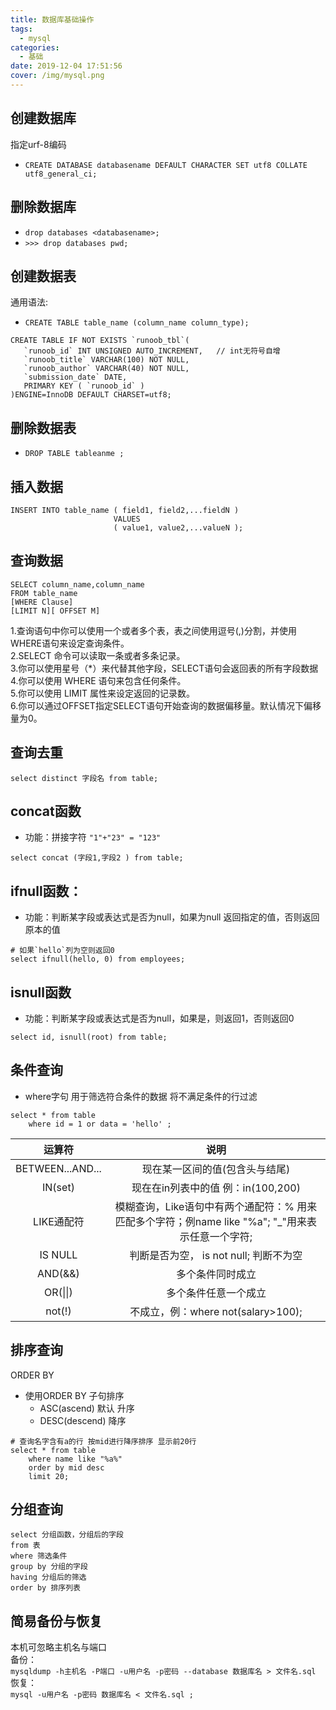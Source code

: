 ```yaml
---
title: 数据库基础操作
tags:
  - mysql
categories:
  - 基础
date: 2019-12-04 17:51:56
cover: /img/mysql.png
---
```


## 创建数据库
指定urf-8编码  
- `CREATE DATABASE databasename DEFAULT CHARACTER SET utf8 COLLATE utf8_general_ci; `

## 删除数据库 
- `drop databases <databasename>;`
- `>>> drop databases pwd;`
 
## 创建数据表
通用语法:
- `CREATE TABLE table_name (column_name column_type);`
```
CREATE TABLE IF NOT EXISTS `runoob_tbl`(
   `runoob_id` INT UNSIGNED AUTO_INCREMENT,   // int无符号自增
   `runoob_title` VARCHAR(100) NOT NULL,      
   `runoob_author` VARCHAR(40) NOT NULL,      
   `submission_date` DATE,
   PRIMARY KEY ( `runoob_id` )
)ENGINE=InnoDB DEFAULT CHARSET=utf8;
```

## 删除数据表
- `DROP TABLE tableanme ;`   

## 插入数据
```
INSERT INTO table_name ( field1, field2,...fieldN )
                       VALUES
                       ( value1, value2,...valueN );
```

## 查询数据
```
SELECT column_name,column_name
FROM table_name
[WHERE Clause]
[LIMIT N][ OFFSET M]
```
1.查询语句中你可以使用一个或者多个表，表之间使用逗号(,)分割，并使用WHERE语句来设定查询条件。  
2.SELECT 命令可以读取一条或者多条记录。  
3.你可以使用星号（*）来代替其他字段，SELECT语句会返回表的所有字段数据  
4.你可以使用 WHERE 语句来包含任何条件。  
5.你可以使用 LIMIT 属性来设定返回的记录数。  
6.你可以通过OFFSET指定SELECT语句开始查询的数据偏移量。默认情况下偏移量为0。  

## 查询去重
```
select distinct 字段名 from table;
```

## concat函数
* 功能：拼接字符 `"1"+"23" = "123"`
```
select concat (字段1,字段2 ) from table;
```

## ifnull函数：
* 功能：判断某字段或表达式是否为null，如果为null 返回指定的值，否则返回原本的值
```
# 如果`hello`列为空则返回0
select ifnull(hello, 0) from employees;
```

## isnull函数
* 功能：判断某字段或表达式是否为null，如果是，则返回1，否则返回0
```
select id, isnull(root) from table;
```

## 条件查询
* where字句
用于筛选符合条件的数据 将不满足条件的行过滤
```
select * from table 
    where id = 1 or data = 'hello' ;
```


运算符|说明  
:-:|:---:
BETWEEN...AND...| 现在某一区间的值(包含头与结尾)
IN(set)|现在在in列表中的值 例：in(100,200)
LIKE通配符| 模糊查询，Like语句中有两个通配符：% 用来匹配多个字符；例name like "%a"; "_"用来表示任意一个字符;
IS NULL | 判断是否为空， is not null; 判断不为空
AND(&&)| 多个条件同时成立
OR(\|\|) | 多个条件任意一个成立
not(!) | 不成立，例：where not(salary>100);


## 排序查询
ORDER BY 
* 使用ORDER BY 子句排序
  * ASC(ascend) 默认 升序
  * DESC(descend) 降序
```
# 查询名字含有a的行 按mid进行降序排序 显示前20行
select * from table
    where name like "%a%" 
    order by mid desc 
    limit 20;
```

## 分组查询 
```
select 分组函数，分组后的字段
from 表
where 筛选条件
group by 分组的字段
having 分组后的筛选
order by 排序列表
```

## 简易备份与恢复
本机可忽略主机名与端口  
备份：  
`mysqldump -h主机名 -P端口 -u用户名 -p密码 --database 数据库名 > 文件名.sql`  
恢复：  
`mysql -u用户名 -p密码 数据库名 < 文件名.sql ;`  